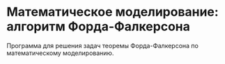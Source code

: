 # Математическое моделирование: алгоритм Форда-Фалкерсона

Программа для решения задач теоремы Форда-Фалкерсона по математическому моделированию.
